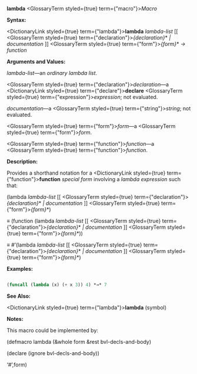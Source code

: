 **lambda** <GlossaryTerm styled={true} term={"macro"}><i>Macro</i></GlossaryTerm> 



**Syntax:** 



<DictionaryLink styled={true} term={"lambda"}><b>lambda</b></DictionaryLink> *lambda-list* [[ <GlossaryTerm styled={true} term={"declaration"}><i>\{declaration\}</i></GlossaryTerm>\* *| documentation* ]] <GlossaryTerm styled={true} term={"form"}><i>\{form\}</i></GlossaryTerm>\* *→ function* 



**Arguments and Values:** 



*lambda-list*—an *ordinary lambda list*.  







<GlossaryTerm styled={true} term={"declaration"}><i>declaration</i></GlossaryTerm>—a <DictionaryLink styled={true} term={"declare"}><b>declare</b></DictionaryLink> <GlossaryTerm styled={true} term={"expression"}><i>expression</i></GlossaryTerm>; not evaluated. 



*documentation*—a <GlossaryTerm styled={true} term={"string"}><i>string</i></GlossaryTerm>; not evaluated. 



<GlossaryTerm styled={true} term={"form"}><i>form</i></GlossaryTerm>—a <GlossaryTerm styled={true} term={"form"}><i>form</i></GlossaryTerm>. 



<GlossaryTerm styled={true} term={"function"}><i>function</i></GlossaryTerm>—a <GlossaryTerm styled={true} term={"function"}><i>function</i></GlossaryTerm>. 



**Description:** 



Provides a shorthand notation for a <DictionaryLink styled={true} term={"function"}><b>function</b></DictionaryLink> *special form* involving a *lambda expression* such that: 



(lambda *lambda-list* [[ <GlossaryTerm styled={true} term={"declaration"}><i>\{declaration\}</i></GlossaryTerm>\* *| documentation* ]] <GlossaryTerm styled={true} term={"form"}><i>\{form\}</i></GlossaryTerm>\*) 



*≡* (function (lambda *lambda-list* [[ <GlossaryTerm styled={true} term={"declaration"}><i>\{declaration\}</i></GlossaryTerm>\* *| documentation* ]] <GlossaryTerm styled={true} term={"form"}><i>\{form\}</i></GlossaryTerm>\*)) 



*≡* #’(lambda *lambda-list* [[ <GlossaryTerm styled={true} term={"declaration"}><i>\{declaration\}</i></GlossaryTerm>\* *| documentation* ]] <GlossaryTerm styled={true} term={"form"}><i>\{form\}</i></GlossaryTerm>\*) 



**Examples:**
```lisp

(funcall (lambda (x) (+ x 3)) 4) *→* 7 

```
**See Also:** 



<DictionaryLink styled={true} term={"lambda"}><b>lambda</b></DictionaryLink> (symbol) 



**Notes:** 



This macro could be implemented by: 



(defmacro lambda (&amp;whole form &amp;rest bvl-decls-and-body) 



(declare (ignore bvl-decls-and-body)) 



‘#’,form) 



